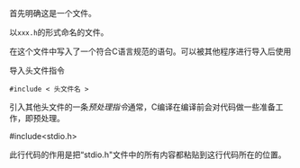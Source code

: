 首先明确这是一个文件。

以`xxx.h`的形式命名的文件。

在这个文件中写入了一个符合C语言规范的语句。可以被其他程序进行导入后使用



导入头文件指令

`#include < 头文件名 >`

​	引入其他头文件的一条*预处理指令*通常，C编译在编译前会对代码做一些准备工作，即预处理。



#include<stdio.h>

​	此行代码的作用是把“stdio.h"文件中的所有内容都粘贴到这行代码所在的位置。